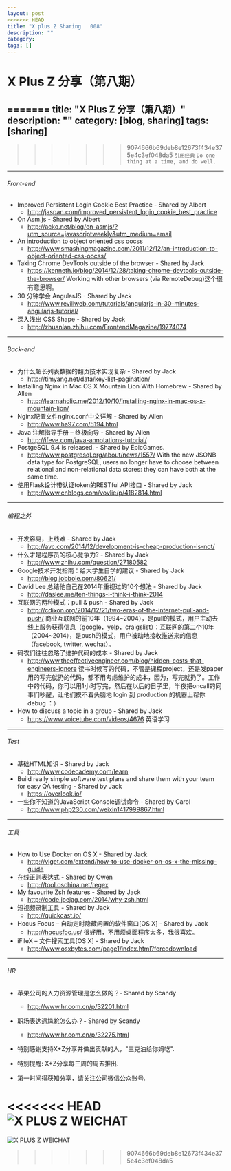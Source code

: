 ```yaml
---
layout: post
<<<<<<< HEAD
title: "X plus Z Sharing   008"
description: ""
category: 
tags: []
---
```

# X Plus Z 分享（第八期）
=======
title: "X Plus Z 分享（第八期）"
description: ""
category: [blog, sharing]
tags: [sharing]
---

>>>>>>> 9074666b69deb8e12673f434e375e4c3ef048da5
`引用经典`
`Do one thing at a time, and do well.`

----

###### Front-end

* Improved Persistent Login Cookie Best Practice - Shared by Albert
    * <http://jaspan.com/improved_persistent_login_cookie_best_practice>
* On Asm.js - Shared by Albert
    * <http://acko.net/blog/on-asmjs/?utm_source=javascriptweekly&utm_medium=email>
* An introduction to object oriented css oocss
    * <http://www.smashingmagazine.com/2011/12/12/an-introduction-to-object-oriented-css-oocss/>
* Taking Chrome DevTools outside of the browser - Shared by Jack
	* <https://kenneth.io/blog/2014/12/28/taking-chrome-devtools-outside-the-browser/> Working with other browsers (via RemoteDebug)这个很有意思啊。
* 30 分钟学会 AngularJS - Shared by Jack
	* <http://www.revillweb.com/tutorials/angularjs-in-30-minutes-angularjs-tutorial/> 
* 深入浅出 CSS Shape - Shared by Jack
	* <http://zhuanlan.zhihu.com/FrontendMagazine/19774074> 


----

###### Back-end
* 为什么超长列表数据的翻页技术实现复杂 - Shared by Jack
	* <http://timyang.net/data/key-list-pagination/>
* Installing Nginx in Mac OS X Mountain Lion With Homebrew - Shared by Allen
	* <http://learnaholic.me/2012/10/10/installing-nginx-in-mac-os-x-mountain-lion/>
* Nginx配置文件nginx.conf中文详解 - Shared by Allen
	* <http://www.ha97.com/5194.html>
* Java 注解指导手册 – 终极向导 - Shared by Allen
	* <http://ifeve.com/java-annotations-tutorial/>
* PostgeSQL 9.4 is released. - Shared by EpicGames.
	* <http://www.postgresql.org/about/news/1557/> With the new JSONB data type for PostgreSQL, users no longer have to choose between relational and non-relational data stores: they can have both at the same time.
* 使用Flask设计带认证token的RESTful API接口 - Shared by Jack
	* <http://www.cnblogs.com/vovlie/p/4182814.html> 

----

###### 编程之外
* 开发容易，上线难 - Shared by Jack
    * <http://avc.com/2014/12/development-is-cheap-production-is-not/>
* 什么才是程序员的核心竞争力? - Shared by Jack
	* <http://www.zhihu.com/question/27180582> 
* Google技术开发指南：给大学生自学的建议 - Shared by Jack
	* <http://blog.jobbole.com/80621/>
* David Lee 总结他自己在2014年重视过的10个想法 - Shared by Jack
	* <http://daslee.me/ten-things-i-think-i-think-2014> 
* 互联网的两种模式：pull & push - Shared by Jack
	* <http://cdixon.org/2014/12/21/two-eras-of-the-internet-pull-and-push/> 商业互联网的前10年（1994~2004），是pull的模式，用户主动去线上服务获得信息（google，yelp，craigslist）；互联网的第二个10年（2004~2014），是push的模式，用户被动地接收推送来的信息（facebook, twitter, wechat）。
* 码农们往往忽略了维护代码的成本 - Shared by Jack
	* <http://www.theeffectiveengineer.com/blog/hidden-costs-that-engineers-ignore> 读书时候写的代码，不管是课程project，还是发paper用的写完就扔的代码，都不用考虑维护的成本，因为，写完就扔了。工作中的代码，你可以用1小时写完，然后在以后的日子里，半夜把oncall的同事们吵醒，让他们摸不着头脑地 login 到 production 的机器上帮你 debug ：） 
* How to discuss a topic in a group - Shared by Jack
	* <https://www.voicetube.com/videos/4676> 英语学习
	
----

###### Test

* 基础HTML知识 - Shared by Jack
    * <http://www.codecademy.com/learn>
* Build really simple software test plans and share them with your team for easy QA testing - Shared by Jack
    * <https://overlook.io/>
* 一些你不知道的JavaScript Console调试命令 - Shared by Carol
	* <http://www.php230.com/weixin1417999867.html>   

----

###### 工具
* How to Use Docker on OS X - Shared by Jack
    * <http://viget.com/extend/how-to-use-docker-on-os-x-the-missing-guide>
* 在线正则表达式 - Shared by Owen
    * <http://tool.oschina.net/regex>
* My favourite Zsh features - Shared by Jack
	* <http://code.joejag.com/2014/why-zsh.html>
* 短视频录制工具 - Shared by Jack
	* http://quickcast.io/ 	
* Hocus Focus – 自动定时隐藏闲置的软件窗口[OS X]  - Shared by Jack
	* <http://hocusfoc.us/> 很好用，不用烦桌面程序太多，我很喜欢。
* iFileX – 文件搜索工具[OS X] - Shared by Jack
	* <http://www.osxbytes.com/page1/index.html?forcedownload>

----

###### HR
* 苹果公司的人力资源管理是怎么做的？- Shared by Scandy
    * <http://www.hr.com.cn/p/32201.html>
* 职场表达遇尴尬怎么办？- Shared by Scandy
    * <http://www.hr.com.cn/p/32275.html>



* 特别感谢支持X+Z分享并做出贡献的人，"三克油给你妈吃".

* 特别提醒: X+Z分享每三周的周五推出.

* 第一时间得获知分享，请关注公司微信公众账号.

<<<<<<< HEAD
<img src="https://s3-us-west-1.amazonaws.com/xplusz.com/x%2Bz_weichat.png" alt="X PLUS Z WEICHAT">
=======
![X PLUS Z WEICHAT](https://s3-us-west-1.amazonaws.com/xplusz.com/x%2Bz_weichat.png)



>>>>>>> 9074666b69deb8e12673f434e375e4c3ef048da5
